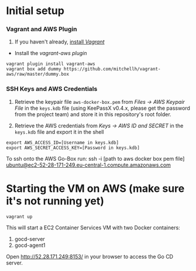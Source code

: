 # Initial setup

### Vagrant and AWS Plugin

1. If you haven't already, [install *Vagrant*](https://www.vagrantup.com/docs/installation/)

- Install the *vagrant-aws plugin*
```
vagrant plugin install vagrant-aws
vagrant box add dummy https://github.com/mitchellh/vagrant-aws/raw/master/dummy.box
```

### SSH Keys and AWS Credentials

1. Retrieve the keypair file `aws-docker-box.pem` from *Files -> AWS Keypair File* in the `keys.kdb` file (using KeePassX v0.4.x, please get the password from the project team) and store it in this repository's root folder.

2. Retrieve the AWS credentials from *Keys -> AWS ID and SECRET* in the `keys.kdb` file and export it in the shell
```
export AWS_ACCESS_ID=[Username in keys.kdb]
export AWS_SECRET_ACCESS_KEY=[Password in keys.kdb]
```
To ssh onto the AWS Go-Box run: ssh -i [path to aws docker box pem file] ubuntu@ec2-52-28-171-249.eu-central-1.compute.amazonaws.com

# Starting the VM on AWS (make sure it's not running yet)
```
vagrant up
```
This will start a EC2 Container Services VM with two Docker containers:   
1. gocd-server
2. gocd-agent1

Open http://52.28.171.249:8153/ in your browser to access the Go CD server.

